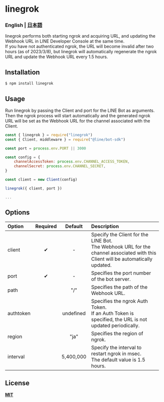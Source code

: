 # linegrok

### **English** | [**日本語**](README.ja.md)

linegrok performs both starting ngrok and acquiring URL, and updating the Webhook URL in LINE Developer Console at the same time.  
If you have not authenticated ngrok, the URL will become invalid after two hours (as of 2023/3/8), but linegrok will automatically regenerate the ngrok URL and update the Webhook URL every 1.5 hours.  

## Installation

```sh
$ npm install linegrok
```



## Usage

Run linegrok by passing the Client and port for the LINE Bot as arguments.  
Then the ngrok process will start automatically and the generated ngrok URL will be set as the Webhook URL for the channel associated with the Client.  

```js
const { linegrok } = require("linegrok")
const { Client, middleware } = require("@line/bot-sdk")

const port = process.env.PORT || 3000

const config = {
	channelAccessToken: process.env.CHANNEL_ACCESS_TOKEN,
	channelSecret: process.env.CHANNEL_SECRET,
}

const client = new Client(config)

linegrok({ client, port })

...

```



## Options

|Option|Required|Default|Description|
|:--|:-:|:-:|:--|
|client|✔|-|Specify the Client for the LINE Bot.<br>The Webhook URL for the channel associated with this Client will be automatically updated.|
|port|✔|-|Specifies the port number of the bot server.|
|path||"/"|Specifies the path of the Webhook URL.|
|authtoken||undefined|Specifies the ngrok Auth Token.<br>If an Auth Token is specified, the URL is not updated periodically.|
|region||"ja"|Specifies the region of ngrok.|
|interval||5,400,000|Specify the interval to restart ngrok in msec.<br>The default value is 1.5 hours.|



## License

[**MIT**](LICENSE)

